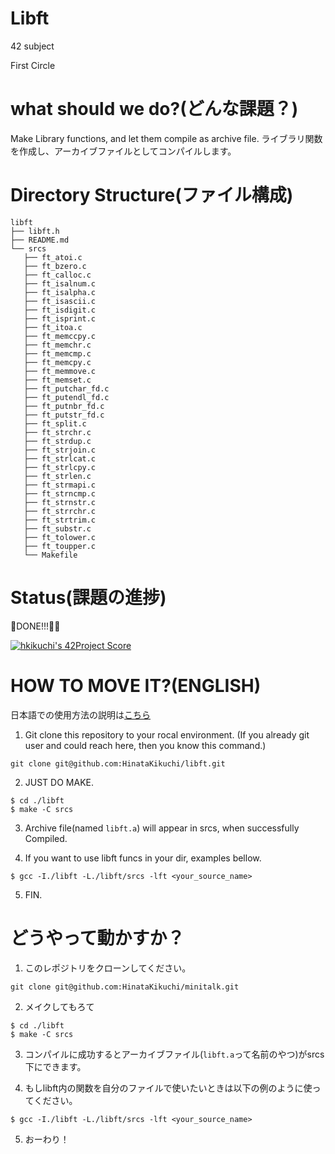 # Libft

42 subject

First Circle

# what should we do?(どんな課題？)

Make Library functions, and let them compile as archive file.
ライブラリ関数を作成し、アーカイブファイルとしてコンパイルします。

# Directory Structure(ファイル構成)

```
libft
├── libft.h
├── README.md
└── srcs
   ├── ft_atoi.c
   ├── ft_bzero.c
   ├── ft_calloc.c
   ├── ft_isalnum.c
   ├── ft_isalpha.c
   ├── ft_isascii.c
   ├── ft_isdigit.c
   ├── ft_isprint.c
   ├── ft_itoa.c
   ├── ft_memccpy.c
   ├── ft_memchr.c
   ├── ft_memcmp.c
   ├── ft_memcpy.c
   ├── ft_memmove.c
   ├── ft_memset.c
   ├── ft_putchar_fd.c
   ├── ft_putendl_fd.c
   ├── ft_putnbr_fd.c
   ├── ft_putstr_fd.c
   ├── ft_split.c
   ├── ft_strchr.c
   ├── ft_strdup.c
   ├── ft_strjoin.c
   ├── ft_strlcat.c
   ├── ft_strlcpy.c
   ├── ft_strlen.c
   ├── ft_strmapi.c
   ├── ft_strncmp.c
   ├── ft_strnstr.c
   ├── ft_strrchr.c
   ├── ft_strtrim.c
   ├── ft_substr.c
   ├── ft_tolower.c
   ├── ft_toupper.c
   └── Makefile
```

# Status(課題の進捗)

🎉DONE!!!🥳🎉

[![hkikuchi's 42Project Score](https://badge42.herokuapp.com/api/project/hkikuchi/Libft)](https://github.com/JaeSeoKim/badge42)


# HOW TO MOVE IT?(ENGLISH)
日本語での使用方法の説明は[こちら](#%E3%81%A9%E3%81%86%E3%82%84%E3%81%A3%E3%81%A6%E5%8B%95%E3%81%8B%E3%81%99%E3%81%8B)



1. Git clone this repository to your rocal environment. (If you already git user and could reach here, then you know this command.)

```
git clone git@github.com:HinataKikuchi/libft.git
```

2. JUST DO MAKE.

```
$ cd ./libft
$ make -C srcs
```

3. Archive file(named ```libft.a```) will appear in srcs, when successfully Compiled.

4. If you want to use libft funcs in your dir, examples bellow.

```
$ gcc -I./libft -L./libft/srcs -lft <your_source_name>
```

5. FIN.


# どうやって動かすか？

1. このレポジトリをクローンしてください。

```
git clone git@github.com:HinataKikuchi/minitalk.git
```

2. メイクしてもろて

```
$ cd ./libft
$ make -C srcs
```

3. コンパイルに成功するとアーカイブファイル(```libft.a```って名前のやつ)がsrcs下にできます。

4. もしlibft内の関数を自分のファイルで使いたいときは以下の例のように使ってください。

```
$ gcc -I./libft -L./libft/srcs -lft <your_source_name>
```

5. おーわり！
